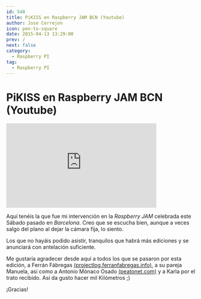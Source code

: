 ```yaml
---
id: 548
title: PiKISS en Raspberry JAM BCN (Youtube)
author: Jose Cerrejon
icon: pen-to-square
date: 2015-04-13 13:29:00
prev: /
next: false
category:
  - Raspberry PI
tag:
  - Raspberry PI
---
```


# PiKISS en Raspberry JAM BCN (Youtube)

<iframe width="400" height="225" src="https://www.youtube.com/embed/4kvtEEPFasY?rel=0&amp;showinfo=0" frameborder="0" allowfullscreen></iframe>

Aquí tenéis la que fue mi intervención en la *Raspberry JAM* celebrada este Sábado pasado en *Barcelona*. Creo que se escucha bien, aunque a veces salgo del plano al dejar la cámara fija, lo siento.

Los que no hayáis podido asistir, tranquilos que habrá más ediciones y se anunciará con antelación suficiente.

Me gustaría agradecer desde aquí a todos los que se pasaron por esta edición, a Ferrán Fábregas [(projectlog.ferranfabregas.info)](http://projectlog.ferranfabregas.info), a su pareja Manuela, así como a Antonio Mónaco Osado [(peatonet.com)](http://peatonet.com) y a Karla por el trato recibido. Así da gusto hacer mil Kilómetros ;)

¡Gracias!
